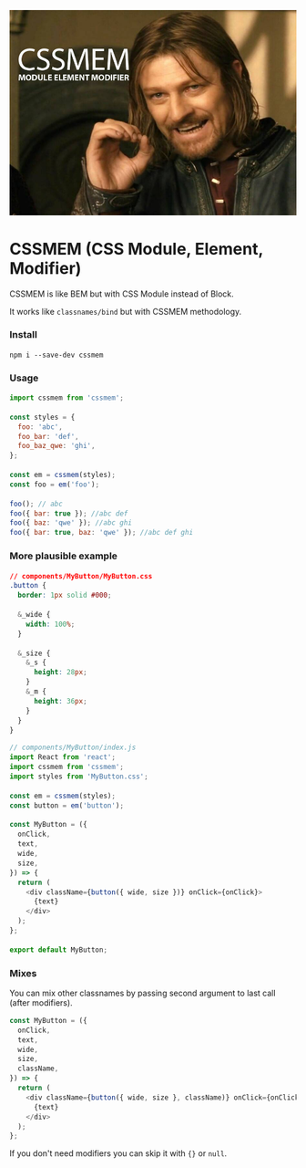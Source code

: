 ![CSSMEM](image/preview.jpg)

# CSSMEM (CSS Module, Element, Modifier)

CSSMEM is like BEM but with CSS Module instead of Block.

It works like `classnames/bind` but with CSSMEM methodology.

### Install
```
npm i --save-dev cssmem
```

### Usage
```js
import cssmem from 'cssmem';

const styles = {
  foo: 'abc',
  foo_bar: 'def',
  foo_baz_qwe: 'ghi',
};

const em = cssmem(styles);
const foo = em('foo');

foo(); // abc
foo({ bar: true }); //abc def
foo({ baz: 'qwe' }); //abc ghi
foo({ bar: true, baz: 'qwe' }); //abc def ghi
```

### More plausible example
```css
// components/MyButton/MyButton.css
.button {
  border: 1px solid #000;

  &_wide {
    width: 100%;
  }

  &_size {
    &_s {
      height: 28px;
    }
    &_m {
      height: 36px;
    }
  }
}
```

```js
// components/MyButton/index.js
import React from 'react';
import cssmem from 'cssmem';
import styles from 'MyButton.css';

const em = cssmem(styles);
const button = em('button');

const MyButton = ({
  onClick,
  text,
  wide,
  size,
}) => {
  return (
    <div className={button({ wide, size })} onClick={onClick}>
      {text}
    </div>
  );
};

export default MyButton;
```

### Mixes
You can mix other classnames by passing second argument to last call (after modifiers).

```js
const MyButton = ({
  onClick,
  text,
  wide,
  size,
  className,
}) => {
  return (
    <div className={button({ wide, size }, className)} onClick={onClick}>
      {text}
    </div>
  );
};
```

If you don't need modifiers you can skip it with `{}` or `null`.
